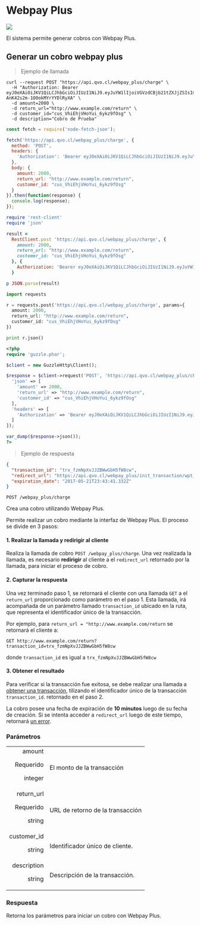 # Webpay Plus

<img src="images/webpay_plus_banner.jpg" class="full-width-image" />

El sistema permite generar cobros con Webpay Plus.




## Generar un cobro webpay plus

> Ejemplo de llamada

```shell
curl --request POST "https://api.qvo.cl/webpay_plus/charge" \
  -H "Authorization: Bearer eyJ0eXAiOiJKV1QiLCJhbGciOiJIUzI1NiJ9.eyJuYW1lIjoiVGVzdCBjb21tZXJjZSIsImFwaV90b2tlbiI6dHJ1ZX0.AXt3ep_r23w9rSPTv-AnK42s2m-1O0okMYrYYDlRyXA" \
  -d amount=2000 \
  -d return_url="http://www.example.com/return" \
  -d customer_id="cus_VhiEhjVHoYui_6ykz9fOsg" \
  -d description="Cobro de Prueba"
```

````javascript
const fetch = require('node-fetch-json');

fetch('https://api.qvo.cl/webpay_plus/charge', {
  method: 'POST',
  headers: {
    'Authorization': 'Bearer eyJ0eXAiOiJKV1QiLCJhbGciOiJIUzI1NiJ9.eyJuYW1lIjoiVGVzdCBjb21tZXJjZSIsImFwaV90b2tlbiI6dHJ1ZX0.AXt3ep_r23w9rSPTv-AnK42s2m-1O0okMYrYYDlRyXA'
  },
  body: {
    amount: 2000,
    return_url: "http://www.example.com/return",
    customer_id: "cus_VhiEhjVHoYui_6ykz9fOsg"
  }
}).then(function(response) {
  console.log(response);
});
````

````ruby
require 'rest-client'
require 'json'

result =
  RestClient.post 'https://api.qvo.cl/webpay_plus/charge', {
    amount: 2000,
    return_url: "http://www.example.com/return",
    customer_id: "cus_VhiEhjVHoYui_6ykz9fOsg"
  }, {
    Authorization: 'Bearer eyJ0eXAiOiJKV1QiLCJhbGciOiJIUzI1NiJ9.eyJuYW1lIjoiVGVzdCBjb21tZXJjZSIsImFwaV90b2tlbiI6dHJ1ZX0.AXt3ep_r23w9rSPTv-AnK42s2m-1O0okMYrYYDlRyXA'
  }

p JSON.parse(result)
````

````python
import requests

r = requests.post('https://api.qvo.cl/webpay_plus/charge', params={
  amount: 2000,
  return_url: "http://www.example.com/return",
  customer_id: "cus_VhiEhjVHoYui_6ykz9fOsg"
})

print r.json()
````

````php
<?php
require 'guzzle.phar';

$client = new GuzzleHttp\Client();

$response = $client->request('POST', 'https://api.qvo.cl/webpay_plus/charge', [
  'json' => [
    'amount' => 2000,
    'return_url' => "http://www.example.com/return",
    'customer_id' => "cus_VhiEhjVHoYui_6ykz9fOsg"
  ],
  'headers' => [
    'Authorization' => 'Bearer eyJ0eXAiOiJKV1QiLCJhbGciOiJIUzI1NiJ9.eyJuYW1lIjoiVGVzdCBjb21tZXJjZSIsImFwaV90b2tlbiI6dHJ1ZX0.AXt3ep_r23w9rSPTv-AnK42s2m-1O0okMYrYYDlRyXA'
  ]
]);

var_dump($response->json());
?>
````

> Ejemplo de respuesta

```json
{
  "transaction_id": "trx_fzmNpXvJJZBWwGbH5fW8cw",
  "redirect_url": "https://api.qvo.cl/webpay_plus/init_transaction/wpt_y7CUkd3EqiLB8TV1O7fhGQ",
  "expiration_date": "2017-05-21T23:43:41.332Z"
}
```

`POST /webpay_plus/charge`

Crea una cobro utilizando Webpay Plus.

Permite realizar un cobro mediante la interfaz de Webpay Plus. El proceso se divide en 3 pasos:

#### 1. Realizar la llamada y **redirigir** al cliente

Realiza la llamada de cobro `POST /webpay_plus/charge`. Una vez realizada la llamada, es necesario **redirigir** al cliente a el `redirect_url` retornado por la llamada, para iniciar el proceso de cobro.

#### 2. Capturar la respuesta

Una vez terminado paso 1, se retornará el cliente con una llamada `GET` a el `return_url` proporcionado como parámetro en el paso 1. Esta llamada, irá acompañada de un parámetro llamado `transaction_id` ubicado en la ruta, que representa el identificador único de la transacción.

Por ejemplo, para `return_url = "http://www.example.com/return` se retornará el cliente a:

`GET http://www.example.com/return?transaction_id=trx_fzmNpXvJJZBWwGbH5fW8cw`

donde `transaction_id` es igual a `trx_fzmNpXvJJZBWwGbH5fW8cw`

#### 3. Obtener el resultado

Para verificar si la transacción fue exitosa, se debe realizar una llamada a [obtener una transacción](#obtener-una-transacci-n), tilizando el identificador único de la transacción `transaction_id`. retornado en el paso 2.


<aside class="warning">
La cobro posee una fecha de expiración de <b>10 minutos</b> luego de su fecha de creación. Si se intenta acceder a <code>redirect_url</code> luego de este tiempo, retornará <a href="#errores">un error</a>.
</aside>


### Parámetros
|||
|---------: | -----------|
| amount<p class="attr-desc warning">Requerido</p><p class="attr-desc">integer</p> | El monto de la transacción|
| return_url<p class="attr-desc warning">Requerido</p><p class="attr-desc">string</p> | URL de retorno de la transacción |
| customer_id<p class="attr-desc">string</p> | Identificador único de cliente. |
| description<p class="attr-desc">string</p> | Descripción de la transacción. |


### Respuesta

Retorna los parámetros para iniciar un cobro con Webpay Plus.